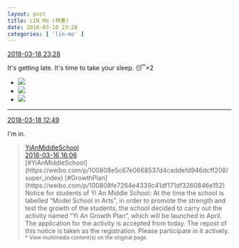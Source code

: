 ```yaml
---
layout: post
title: LIN Mo (林墨)
date: 2018-03-18 23:28
categories: [ 'lin-mo' ]
---
```


<div class="weibo-info">
  <a href="https://weibo.com/6108312042/G7ZXWr36t">2018-03-18 23:28</a>
</div>

It's getting late. It's time to take your sleep. 😴×2

<!-- more -->

<ul class="weibo-pic-list-1">
  <li class="weibo-pic">
    <a href="//wx3.sinaimg.cn/mw690/006FnQZYly1fphe0o9c3yj31900u0jtk.jpg"><img src="//wx3.sinaimg.cn/thumb150/006FnQZYly1fphe0o9c3yj31900u0jtk.jpg"/></a>
  </li>
  <li class="weibo-pic">
    <a href="//wx3.sinaimg.cn/mw690/006FnQZYly1fphe0oio66j31900u0gnd.jpg"><img src="//wx3.sinaimg.cn/thumb150/006FnQZYly1fphe0oio66j31900u0gnd.jpg"/></a>
  </li>
  <li class="weibo-pic">
    <a href="//wx3.sinaimg.cn/mw690/006FnQZYly1fphe0pkstzj31dc0wwaw7.jpg"><img src="//wx3.sinaimg.cn/thumb150/006FnQZYly1fphe0pkstzj31dc0wwaw7.jpg"/></a>
  </li>
</ul>

---

<div class="weibo-info">
  <a href="https://weibo.com/6108312042/G7VMsmmJJ">2018-03-18 12:49</a>
</div>

I'm in.

> <div class="weibo-post-name">
>   <a href="https://weibo.com/yianschool">YiAnMiddleSchool</a>
> </div>
> <div class="weibo-info">
>   <a href="https://weibo.com/6074218720/G7EdaaKf1">2018-03-16 16:06</a>
> </div>
> [#YiAnMiddleSchool](https://weibo.com/p/100808e5c67e0668537d4caddefd946dcff208/super_index) [#GrowthPlan](https://weibo.com/p/100808fe7264e4339c41df171df3260846e152)  
> Notice for students of Yi An Middle School:  
> At the time the school is labelled “Model School in Arts”, in order to promote the strength and test the growth of the students, the school decided to carry out the activity named “Yi An Growth Plan”, which will be launched in April. The application for the activity is accepted from today. The repost of this notice is taken as the registration. Please participate in it actively.  
> <small>* View multimedia content(s) on the original page.</small>
